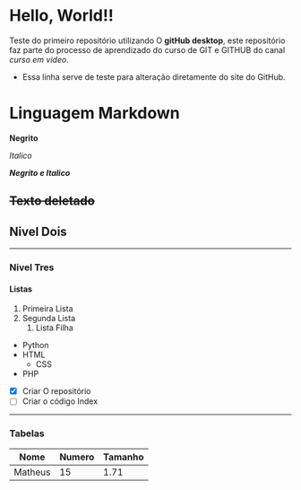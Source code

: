 # Hello, World!!
 Teste do primeiro repositório utilizando O **gitHub desktop**, este repositório faz parte do processo de aprendizado do curso de GIT e GITHUB do canal *curso em video*. 
 - Essa linha serve de teste para alteração diretamente do site do GitHub. 

 # Linguagem Markdown

 **Negrito**

 *Italico*

 ***Negrito e Italico***
 
 ~~Texto deletado~~
---
 ## Nivel Dois
---
### Nivel Tres

#### Listas 

1. Primeira Lista
2. Segunda Lista
   1. Lista Filha


* Python
* HTML
   * CSS
* PHP


- [x] Criar O repositório
- [ ] Criar o código Index

---
### Tabelas
Nome | Numero | Tamanho 
---|---|---
Matheus | 15 | 1.71

